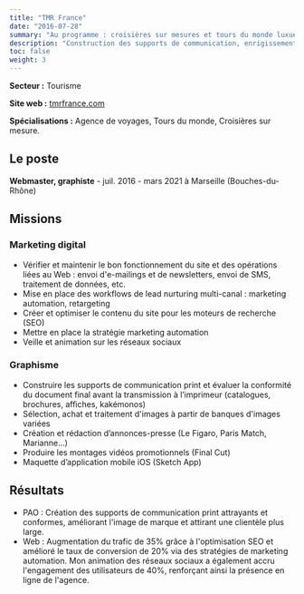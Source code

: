 ```yaml
---
title: "TMR France"
date: "2016-07-28"
summary: "Au programme : croisières sur mesures et tours du monde luxueux."
description: "Construction des supports de communication, enrigissement du site web et campagnes d'emailing."
toc: false
weight: 3
---
```


**Secteur :** Tourisme

**Site web :** [tmrfrance.com](http://tmrfrance.com "tmrfrance.com")

**Spécialisations :**
Agence de voyages, Tours du monde, Croisières sur mesure. 

## Le poste
**Webmaster, graphiste** - juil. 2016 - mars 2021 à Marseille (Bouches-du-Rhône)

## Missions
### Marketing digital
* Vérifier et maintenir le bon fonctionnement du site et des opérations liées au Web : envoi d'e-mailings et de newsletters, envoi de SMS, traitement de données, etc.
* Mise en place des workflows de lead nurturing multi-canal : marketing automation, retargeting
* Créer et optimiser le contenu du site pour les moteurs de recherche (SEO)
* Mettre en place la stratégie marketing automation 
* Veille et animation sur les réseaux sociaux

### Graphisme 
* Construire les supports de communication print et évaluer la conformité du document final avant la transmission à l’imprimeur (catalogues, brochures, affiches, kakémonos)
* Sélection, achat et traitement d'images à partir de banques d'images variées
* Création et rédaction d’annonces-presse (Le Figaro, Paris Match, Marianne...)
* Produire les montages vidéos promotionnels (Final Cut)
* Maquette d’application mobile iOS (Sketch App)

## Résultats
* PAO : Création des supports de communication print attrayants et conformes, améliorant l'image de marque et attirant une clientèle plus large.
* Web : Augmentation du trafic de 35% grâce à l'optimisation SEO et amélioré le taux de conversion de 20% via des stratégies de marketing automation. Mon animation des réseaux sociaux a également accru l'engagement des utilisateurs de 40%, renforçant ainsi la présence en ligne de l'agence.
